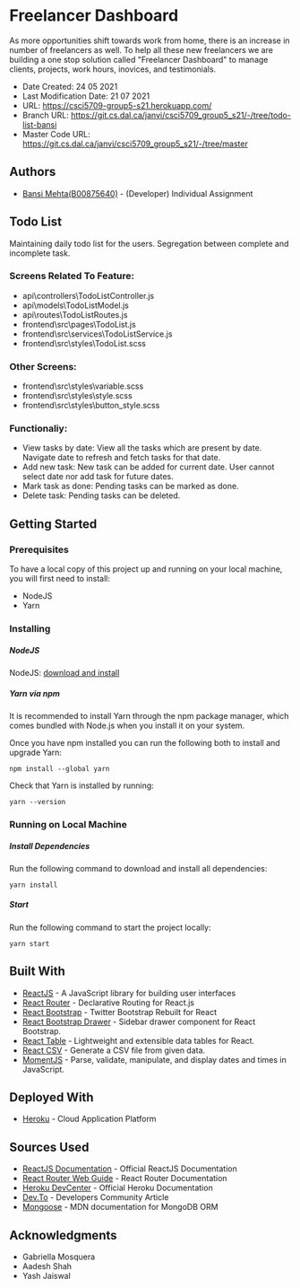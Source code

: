 # Freelancer Dashboard

As more opportunities shift towards work from home, there is an increase in number of freelancers as well. To help all these new freelancers we are building a one stop solution called "Freelancer Dashboard" to manage clients, projects, work hours, inovices, and testimonials.  

* Date Created: 24 05 2021
* Last Modification Date: 21 07 2021
* URL: https://csci5709-group5-s21.herokuapp.com/
* Branch URL: https://git.cs.dal.ca/janvi/csci5709_group5_s21/-/tree/todo-list-bansi
* Master Code URL: https://git.cs.dal.ca/janvi/csci5709_group5_s21/-/tree/master

## Authors

* [Bansi Mehta(B00875640)](bn955101@dal.ca) - (Developer) Individual Assignment

## Todo List
Maintaining daily todo list for the users. Segregation between complete and incomplete task.

### Screens Related To Feature:
* api\controllers\TodoListController.js
* api\models\TodoListModel.js
* api\routes\TodoListRoutes.js
* frontend\src\pages\TodoList.js
* frontend\src\services\TodoListService.js
* frontend\src\styles\TodoList.scss

### Other Screens:
* frontend\src\styles\variable.scss
* frontend\src\styles\style.scss
* frontend\src\styles\button_style.scss
### Functionaliy:
* View tasks by date: View all the tasks which are present by date. Navigate date to refresh and fetch tasks for that date.
* Add new task: New task can be added for current date. User cannot select date nor add task for future dates.
* Mark task as done: Pending tasks can be marked as done.
* Delete task: Pending tasks can be deleted.

## Getting Started

### Prerequisites

To have a local copy of this project up and running on your local machine, you will first need to install:

* NodeJS
* Yarn 


### Installing

##### NodeJS
NodeJS: [download and install](https://nodejs.org/en/download/)

##### Yarn via npm

It is recommended to install Yarn through the npm package manager, which comes bundled with Node.js when you install it on your system.

Once you have npm installed you can run the following both to install and upgrade Yarn:

```
npm install --global yarn
```

Check that Yarn is installed by running:

```
yarn --version
```

### Running on Local Machine

##### Install Dependencies

Run the following command to download and install all dependencies:

```
yarn install
```

##### Start

Run the following command to start the project locally:

```
yarn start
```

## Built With

* [ReactJS](https://reactjs.org/) - A JavaScript library for building user interfaces
* [React Router](https://reactrouter.com/) - Declarative Routing for React.js
* [React Bootstrap](https://react-bootstrap.github.io/) - Twitter Bootstrap Rebuilt for React
* [React Bootstrap Drawer](https://github.com/SimpleSigner/react-bootstrap-drawer) - Sidebar drawer component for React Bootstrap.
* [React Table](https://react-table.tanstack.com/) - Lightweight and extensible data tables for React.
* [React CSV](https://github.com/react-csv/react-csv) - Generate a CSV file from given data.
* [MomentJS](https://momentjs.com/) - Parse, validate, manipulate, and display dates and times in JavaScript.


## Deployed With
* [Heroku](https://www.heroku.com/) - Cloud Application Platform

## Sources Used

* [ReactJS Documentation](https://reactjs.org/docs/getting-started.html) - Official ReactJS Documentation
* [React Router Web Guide](https://reactrouter.com/web/guides/quick-start) - React Router Documentation
* [Heroku DevCenter](https://devcenter.heroku.com/articles/git) - Official Heroku Documentation
* [Dev.To](https://dev.to/abdulbasit313/how-to-develop-a-stopwatch-in-react-js-with-custom-hook-561b) - Developers Community Article
* [Mongoose](https://developer.mozilla.org/en-US/docs/Learn/Server-side/Express_Nodejs/mongoose) - MDN documentation for MongoDB ORM
  
## Acknowledgments

* Gabriella Mosquera
* Aadesh Shah
* Yash Jaiswal
